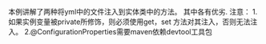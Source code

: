 本例讲解了两种将yml中的文件注入到实体类中的方法。
其中各有优劣.
注意：
1.如果实例变量被private所修饰，则必须使用get，set
方法对其注入，否则无法注入。
2.@ConfigurationProperties需要maven依赖devtool工具包